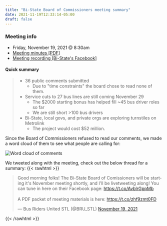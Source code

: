 ```yaml
---
title: "Bi-State Board of Commissioners meeting summary"
date: 2021-11-19T12:33:14-05:00
draft: false
---
```


### Meeting info
* Friday, November 19, 2021 @ 8:30am
* [Meeting minutes [PDF]](https://www.bistatedev.org/wp-content/uploads/2020/11/Board-of-Commissioners-Open-Meeting-November-19-2021-at-8_30-AM-3.pdf)
* [Meeting recording [Bi-State's Facebook]](https://www.facebook.com/bistatedev/videos/426064039005295/)

#### Quick summary
> * 36 public comments submitted
>     * Due to "time constraints" the board chose to read none of them.
> * Service cuts to 27 bus lines are still coming November 29
>     * The $2000 starting bonus has helped fill ~45 bus driver roles so far
>     * We are still short >100 bus drivers
> * Bi-State, local govs, and private orgs are exploring turnstiles on Metrolink
>     * The project would cost $52 million.

Since the Board of Commissioners refused to read our comments, we made a word cloud of them to see what people are calling for:

![Word cloud of comments](/images/nov-comments-word-cloud.png)

We tweeted along with the meeting, check out the below thread for a summary:
{{< rawhtml >}}
<blockquote class="twitter-tweet"><p lang="en" dir="ltr">Good morning folks! The Bi-State Board of Comissioners will be starting it&#39;s November meeting shortly, and I&#39;ll be livetweeting along! You can tune in here on their Facebook page: <a href="https://t.co/AvblrGppMb">https://t.co/AvblrGppMb</a><br><br>A PDF packet of meeting materials is here: <a href="https://t.co/zhf9zmt0FD">https://t.co/zhf9zmt0FD</a></p>&mdash; Bus Riders United STL (@BRU_STL) <a href="https://twitter.com/BRU_STL/status/1461703638502588417?ref_src=twsrc%5Etfw">November 19, 2021</a></blockquote> <script async src="https://platform.twitter.com/widgets.js" charset="utf-8"></script> 
{{< /rawhtml >}}

